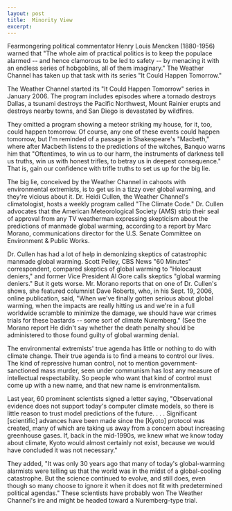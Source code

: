 ```yaml
---
layout: post
title:  Minority View
excerpt:
---
```












Fearmongering political commentator Henry Louis Mencken (1880-1956) warned that "The whole aim of practical politics is to keep the populace alarmed -- and hence clamorous to be led to safety -- by menacing it with an endless series of hobgoblins, all of them imaginary." The Weather Channel has taken up that task with its series "It Could Happen Tomorrow."

The Weather Channel started its "It Could Happen Tomorrow" series in January 2006. The program includes episodes where a tornado destroys Dallas, a tsunami destroys the Pacific Northwest, Mount Rainier erupts and destroys nearby towns, and San Diego is devastated by wildfires.

They omitted a program showing a meteor striking my house, for it, too, could happen tomorrow. Of course, any one of these events could happen tomorrow, but I'm reminded of a passage in Shakespeare's "Macbeth," where after Macbeth listens to the predictions of the witches, Banquo warns him that "Oftentimes, to win us to our harm, the instruments of darkness tell us truths, win us with honest trifles, to betray us in deepest consequence." That is, gain our confidence with trifle truths to set us up for the big lie.

The big lie, conceived by the Weather Channel in cahoots with environmental extremists, is to get us in a tizzy over global warming, and they're vicious about it. Dr. Heidi Cullen, the Weather Channel's climatologist, hosts a weekly program called "The Climate Code." Dr. Cullen advocates that the American Meteorological Society (AMS) strip their seal of approval from any TV weatherman expressing skepticism about the predictions of manmade global warming, according to a report by Marc Morano, communications director for the U.S. Senate Committee on Environment & Public Works.

Dr. Cullen has had a lot of help in demonizing skeptics of catastrophic manmade global warming. Scott Pelley, CBS News "60 Minutes" correspondent, compared skeptics of global warming to "Holocaust deniers," and former Vice President Al Gore calls skeptics "global warming deniers." But it gets worse. Mr. Morano reports that on one of Dr. Cullen's shows, she featured columnist Dave Roberts, who, in his Sept. 19, 2006, online publication, said, "When we've finally gotten serious about global warming, when the impacts are really hitting us and we're in a full worldwide scramble to minimize the damage, we should have war crimes trials for these bastards -- some sort of climate Nuremberg." (See the Morano report He didn't say whether the death penalty should be administered to those found guilty of global warming denial.

The environmental extremists' true agenda has little or nothing to do with climate change. Their true agenda is to find a means to control our lives. The kind of repressive human control, not to mention government-sanctioned mass murder, seen under communism has lost any measure of intellectual respectability. So people who want that kind of control must come up with a new name, and that new name is environmentalism.

Last year, 60 prominent scientists signed a letter saying, "Observational evidence does not support today's computer climate models, so there is little reason to trust model predictions of the future. . . . Significant [scientific] advances have been made since the [Kyoto] protocol was created, many of which are taking us away from a concern about increasing greenhouse gases. If, back in the mid-1990s, we knew what we know today about climate, Kyoto would almost certainly not exist, because we would have concluded it was not necessary."

They added, "It was only 30 years ago that many of today's global-warming alarmists were telling us that the world was in the midst of a global-cooling catastrophe. But the science continued to evolve, and still does, even though so many choose to ignore it when it does not fit with predetermined political agendas." These scientists have probably won The Weather Channel's ire and might be headed toward a Nuremberg-type trial.




